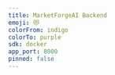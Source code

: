 ```yaml
---
title: MarketForgeAI Backend
emoji: 😻
colorFrom: indigo
colorTo: purple
sdk: docker 
app_port: 8000 
pinned: false
---
```

